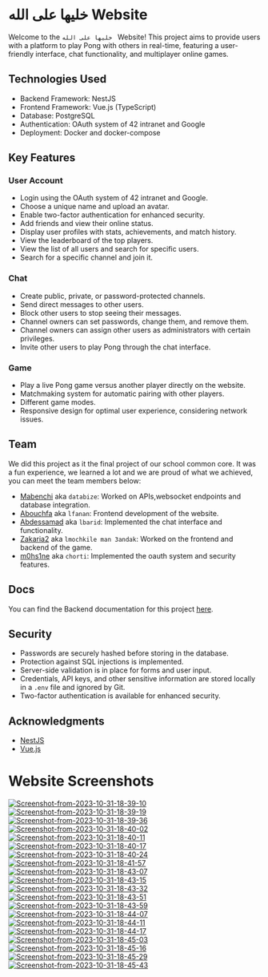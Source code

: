 # خليها على الله  Website

Welcome to the `خليها على الله ` Website! This project aims to provide users with a platform to play Pong with others in real-time, featuring a user-friendly interface, chat functionality, and multiplayer online games.

## Technologies Used

- Backend Framework: NestJS
- Frontend Framework: Vue.js (TypeScript)
- Database: PostgreSQL
- Authentication: OAuth system of 42 intranet and Google
- Deployment: Docker and docker-compose

## Key Features

### User Account

- Login using the OAuth system of 42 intranet and Google.
- Choose a unique name and upload an avatar.
- Enable two-factor authentication for enhanced security.
- Add friends and view their online status.
- Display user profiles with stats, achievements, and match history.
- View the leaderboard of the top players.
- View the list of all users and search for specific users.
- Search for a specific channel and join it.

### Chat

- Create public, private, or password-protected channels.
- Send direct messages to other users.
- Block other users to stop seeing their messages.
- Channel owners can set passwords, change them, and remove them.
- Channel owners can assign other users as administrators with certain privileges.
- Invite other users to play Pong through the chat interface.

### Game

- Play a live Pong game versus another player directly on the website.
- Matchmaking system for automatic pairing with other players.
- Different game modes.
- Responsive design for optimal user experience, considering network issues.

## Team

We did this project as it the final project of our school common core. It was a fun experience, we learned a lot and we are proud of what we achieved, you can meet the team members below:

- [Mabenchi](https://github.com/MarouaneBenchiekh) aka `databize`: Worked on APIs,websocket endpoints and database integration.
- [Abouchfa](https://github.com/Abdeljalil-Bouchfar) aka `lfanan`: Frontend development of the website.
- [Abdessamad](https://github.com/abdessamadalami) aka `lbarid`: Implemented the chat interface and functionality.
- [Zakaria2](https://github.com/Zakaria2ee) aka `lmochkile man 3andak`: Worked on the frontend and backend of the game.
- [m0hs1ne](https://github.com/m0hs1ne) aka `chorti`: Implemented the oauth system and security features.

## Docs

You can find the Backend documentation for this project [here](Back/Docs/).

## Security

- Passwords are securely hashed before storing in the database.
- Protection against SQL injections is implemented.
- Server-side validation is in place for forms and user input.
- Credentials, API keys, and other sensitive information are stored locally in a `.env` file and ignored by Git.
- Two-factor authentication is available for enhanced security.

## Acknowledgments

- [NestJS](https://nestjs.com)
- [Vue.js](https://vuejs.org)

# Website Screenshots
<a href="https://ibb.co/PZSR7LP"><img src="https://i.ibb.co/LzGMLFc/Screenshot-from-2023-10-31-18-39-10.png" alt="Screenshot-from-2023-10-31-18-39-10" border="0"></a>
<a href="https://ibb.co/9TWrdF5"><img src="https://i.ibb.co/VSTqk74/Screenshot-from-2023-10-31-18-39-19.png" alt="Screenshot-from-2023-10-31-18-39-19" border="0"></a>
<a href="https://ibb.co/ky3mmRP"><img src="https://i.ibb.co/268ZZDp/Screenshot-from-2023-10-31-18-39-36.png" alt="Screenshot-from-2023-10-31-18-39-36" border="0"></a>
<a href="https://ibb.co/thbfMY0"><img src="https://i.ibb.co/j5LKv3C/Screenshot-from-2023-10-31-18-40-02.png" alt="Screenshot-from-2023-10-31-18-40-02" border="0"></a>
<a href="https://ibb.co/YZkPFJQ"><img src="https://i.ibb.co/3zN49Vd/Screenshot-from-2023-10-31-18-40-11.png" alt="Screenshot-from-2023-10-31-18-40-11" border="0"></a>
<a href="https://ibb.co/7nzL4v6"><img src="https://i.ibb.co/pfP5y29/Screenshot-from-2023-10-31-18-40-17.png" alt="Screenshot-from-2023-10-31-18-40-17" border="0"></a>
<a href="https://ibb.co/Bz52JD2"><img src="https://i.ibb.co/bWM5Vh5/Screenshot-from-2023-10-31-18-40-24.png" alt="Screenshot-from-2023-10-31-18-40-24" border="0"></a>
<a href="https://ibb.co/B6Zc9tD"><img src="https://i.ibb.co/NNjtMsh/Screenshot-from-2023-10-31-18-41-57.png" alt="Screenshot-from-2023-10-31-18-41-57" border="0"></a>
<a href="https://ibb.co/3hVTrW9"><img src="https://i.ibb.co/XJ6W2pr/Screenshot-from-2023-10-31-18-43-07.png" alt="Screenshot-from-2023-10-31-18-43-07" border="0"></a>
<a href="https://ibb.co/bPgFmkb"><img src="https://i.ibb.co/kxgJBtm/Screenshot-from-2023-10-31-18-43-15.png" alt="Screenshot-from-2023-10-31-18-43-15" border="0"></a>
<a href="https://ibb.co/QJbX2V0"><img src="https://i.ibb.co/D1VLxFd/Screenshot-from-2023-10-31-18-43-32.png" alt="Screenshot-from-2023-10-31-18-43-32" border="0"></a>
<a href="https://ibb.co/N18ySQJ"><img src="https://i.ibb.co/mvLc812/Screenshot-from-2023-10-31-18-43-51.png" alt="Screenshot-from-2023-10-31-18-43-51" border="0"></a>
<a href="https://ibb.co/4WKYNFC"><img src="https://i.ibb.co/rkFcyQq/Screenshot-from-2023-10-31-18-43-59.png" alt="Screenshot-from-2023-10-31-18-43-59" border="0"></a>
<a href="https://ibb.co/q0JKddy"><img src="https://i.ibb.co/yh4tXXf/Screenshot-from-2023-10-31-18-44-07.png" alt="Screenshot-from-2023-10-31-18-44-07" border="0"></a>
<a href="https://ibb.co/F7snZbZ"><img src="https://i.ibb.co/j4VH0v0/Screenshot-from-2023-10-31-18-44-11.png" alt="Screenshot-from-2023-10-31-18-44-11" border="0"></a>
<a href="https://ibb.co/N7GZXhk"><img src="https://i.ibb.co/Km8FYZQ/Screenshot-from-2023-10-31-18-44-17.png" alt="Screenshot-from-2023-10-31-18-44-17" border="0"></a>
<a href="https://ibb.co/Z21ThYw"><img src="https://i.ibb.co/DrgK786/Screenshot-from-2023-10-31-18-45-03.png" alt="Screenshot-from-2023-10-31-18-45-03" border="0"></a>
<a href="https://ibb.co/BnWKwpz"><img src="https://i.ibb.co/phVrn70/Screenshot-from-2023-10-31-18-45-16.png" alt="Screenshot-from-2023-10-31-18-45-16" border="0"></a>
<a href="https://ibb.co/9p9pVLv"><img src="https://i.ibb.co/VLWLQZN/Screenshot-from-2023-10-31-18-45-29.png" alt="Screenshot-from-2023-10-31-18-45-29" border="0"></a>
<a href="https://ibb.co/cgdKtzH"><img src="https://i.ibb.co/NVzgpwP/Screenshot-from-2023-10-31-18-45-43.png" alt="Screenshot-from-2023-10-31-18-45-43" border="0"></a>